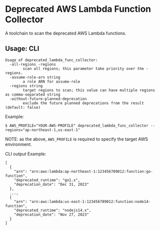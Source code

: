 # Deprecated AWS Lambda Function Collector

A toolchain to scan the deprecated AWS Lambda functions.

## Usage: CLI

```
Usage of deprecated_lambda_func_collector:
  -all-regions -regions
        scan all regions; this parameter take priority over the -regions.
  -assume-role-arn string
        a role ARN for assume-role
  -regions string
        target regions to scan; this value can have multiple regions as comma-separated string
  -without-future-planned-deprecation
        exclude the future planned deprecations from the result (default: false)
```

Example:

```
$ AWS_PROFILE="YOUR-AWS-PROFILE" deprecated_lambda_func_collector --regions="ap-northeast-1,us-east-1"
```

NOTE: as the above, `AWS_PROFILE` is required to specify the target AWS environment.

CLI output Example:

```
[
  {
    "arn": "arn:aws:lambda:ap-northeast-1:123456789012:function:go-function",
    "deprecated_runtime": "go1.x",
    "deprecation_date": "Dec 31, 2023"
  },
  ...,
  {
    "arn": "arn:aws:lambda:us-east-1:123456789012:function:node14-function",
    "deprecated_runtime": "nodejs14.x",
    "deprecation_date": "Nov 27, 2023"
  }
]
```

